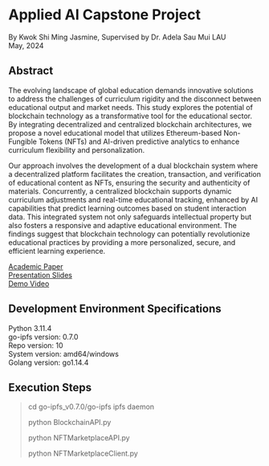 # Applied AI Capstone Project
By Kwok Shi Ming Jasmine, Supervised by Dr. Adela Sau Mui LAU <br />
May, 2024

## Abstract
The evolving landscape of global education demands innovative solutions to address the 
challenges of curriculum rigidity and the disconnect between educational output and market 
needs. This study explores the potential of blockchain technology as a transformative tool for the 
educational sector. By integrating decentralized and centralized blockchain architectures, we 
propose a novel educational model that utilizes Ethereum-based Non-Fungible Tokens (NFTs) 
and AI-driven predictive analytics to enhance curriculum flexibility and personalization. <br />

Our approach involves the development of a dual blockchain system where a decentralized 
platform facilitates the creation, transaction, and verification of educational content as NFTs, 
ensuring the security and authenticity of materials. Concurrently, a centralized blockchain 
supports dynamic curriculum adjustments and real-time educational tracking, enhanced by AI 
capabilities that predict learning outcomes based on student interaction data. This integrated 
system not only safeguards intellectual property but also fosters a responsive and adaptive 
educational environment. The findings suggest that blockchain technology can potentially 
revolutionize educational practices by providing a more personalized, secure, and efficient 
learning experience. <br />

[Academic Paper](Report.pdf) <br />
[Presentation Slides](Presentation.pdf) <br />
[Demo Video](Demo.mp4) <br />

## Development Environment Specifications
Python 3.11.4 <br />
go-ipfs version: 0.7.0 <br />
Repo version: 10 <br />
System version: amd64/windows <br />
Golang version: go1.14.4 <br />

## Execution Steps
> cd go-ipfs_v0.7.0/go-ipfs
> ipfs daemon
>
> python BlockchainAPI.py
>
> python NFTMarketplaceAPI.py
>
> python NFTMarketplaceClient.py
